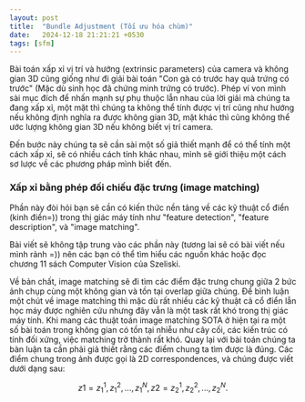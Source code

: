 ```yaml
---
layout: post
title:  "Bundle Adjustment (Tối ưu hóa chùm)"
date:   2024-12-18 21:21:21 +0530
tags: [sfm]
---
```


Bài toán xấp xỉ vị trí và hướng (extrinsic parameters) của camera và không gian 3D cũng giống như đi giải bài toán "Con gà có trước hay quả trứng có trước" 
(Mặc dù sinh học đã chứng minh trứng có trước). Phép ví von mình sài mục đích để nhấn mạnh sự phụ thuộc lẫn nhau của lời giải mà chúng ta đang xấp xỉ, một mặt thì 
chúng ta không thể tính được vị trí cũng như hướng nếu không định nghĩa ra được không gian 3D, mặt khác thì cũng không thể ước lượng không gian 3D nếu không biết vị trí 
camera. 

Đến bước này chúng ta sẽ cần sài một số giả thiết mạnh để có thể tính một cách xấp xỉ, sẽ có nhiều cách tính khác nhau, mình sẽ giới thiệu một cách sơ lược về 
các phương pháp mình biết đến.

### Xấp xỉ bằng phép đối chiếu đặc trưng (image matching)
Phần này đòi hỏi bạn sẽ cần có kiến thức nền tảng về các kỹ thuật cổ điển (kinh điển=)) trong thị giác máy tính như "feature detection", "feature description", và "image matching".

Bài viết sẽ không tập trung vào các phần này (tương lai sẽ có bài viết nếu mình rảnh =)) nên các bạn có thể tìm hiểu các nguồn khác hoặc đọc chương 11 sách Computer Vision của Szeliski.

Về bản chất, image matching sẽ đi tìm các điểm đặc trưng chung giữa 2 bức ảnh chụp cùng một không gian và tồn tại overlap giữa chúng. Để bình luận một chút về image matching 
thì mặc dù rất nhiều các kỹ thuật cả cổ điển lẫn học máy được nghiên cứu nhưng đây vẫn là một task rất khó trong thị giác máy tính. Khi mang các thuật toán image matching SOTA 
ở hiện tại ra một số bài toán trong không gian có tồn tại nhiễu như cây cối, các kiến trúc có tính đối xứng, việc matching trở thành rất khó. Quay lại với bài toán chúng ta bàn luận ta cần phải giả thiết rằng các điểm chung ta tìm được là đúng. Các điểm chung trong ảnh được gọi là 2D correspondences, và chúng được viết dưới dạng sau:

$$
z1={z_1^1, z_1^2, ..., z_1^N}, z2={z_2^1, z_2^2, ..., z_2^N}.
$$
